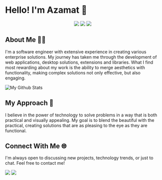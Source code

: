 # Hello! I'm Azamat 👋

<div align="center">
	<a href="https://www.linkedin.com/in/azamat-mambetov" target="_blank"><img src="https://img.shields.io/badge/LinkedIn-0A66C2.svg?style=for-the-badge&logo=LinkedIn&logoColor=white" /></a>
	<a href="https://github.com/MrMurdock11"><img src="https://img.shields.io/badge/GitHub-000000.svg?style=for-the-badge&logo=GitHub&logoColor=white" target="_blank" /></a>
	<a href="https://mrmurdock11.github.io"><img src="https://img.shields.io/badge/FullStackJunction-47848F.svg?style=for-the-badge&logo=gnometerminal&logoColor=white" target="_blank" /></a>
</div>

## About Me 🙋‍♂️
I'm a software engineer with extensive experience in creating various enterprise solutions. My journey has taken me through the development of web applications, desktop solutions, extensions and libraries. What I find most rewarding about my work is the ability to merge aesthetics with functionality, making complex solutions not only effective, but also engaging.

<img align="center" src="https://github-readme-stats.vercel.app/api?username=mrmurdock11&include_all_commits=true&count_private=true&show_icons=true&line_height=20&title_color=2B5BBD&icon_color=1124BB&text_color=A1A1A1&bg_color=0,000000,130F40" alt="My Github Stats"/>

## My Approach 🎨
I believe in the power of technology to solve problems in a way that is both practical and visually appealing. My goal is to blend the beautiful with the practical, creating solutions that are as pleasing to the eye as they are functional.

## Connect With Me 🌐
I'm always open to discussing new projects, technology trends, or just to chat. Feel free to contact me!

<a href="https://www.linkedin.com/in/azamat-mambetov" target="_blank"><img src="https://img.shields.io/badge/LinkedIn-0A66C2.svg?style=flat&logo=LinkedIn&logoColor=white" /></a>
<a href="https://github.com/MrMurdock11"><img src="https://img.shields.io/badge/GitHub-000000.svg?style=flat&logo=GitHub&logoColor=white" target="_blank" /></a>
